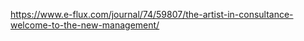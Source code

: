---
---

https://www.e-flux.com/journal/74/59807/the-artist-in-consultance-welcome-to-the-new-management/
